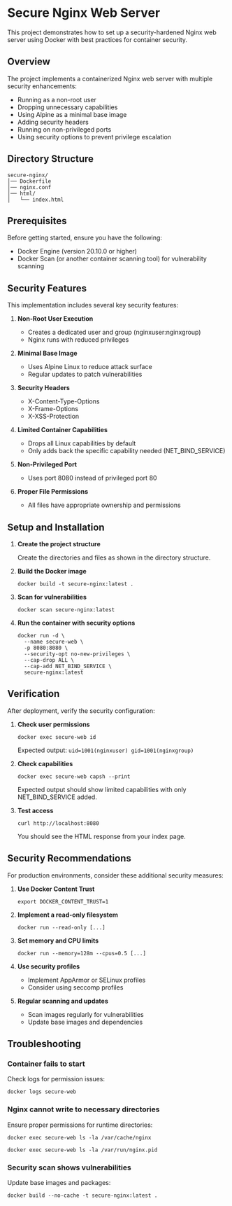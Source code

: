 # Secure Nginx Web Server

This project demonstrates how to set up a security-hardened Nginx web server using Docker with best practices for container security.

## Overview

The project implements a containerized Nginx web server with multiple security enhancements:

- Running as a non-root user
- Dropping unnecessary capabilities
- Using Alpine as a minimal base image
- Adding security headers
- Running on non-privileged ports
- Using security options to prevent privilege escalation

## Directory Structure

```
secure-nginx/
│── Dockerfile
│── nginx.conf
│── html/
│   └── index.html
```

## Prerequisites

Before getting started, ensure you have the following:

- Docker Engine (version 20.10.0 or higher)
- Docker Scan (or another container scanning tool) for vulnerability scanning

## Security Features

This implementation includes several key security features:

1. **Non-Root User Execution**
   - Creates a dedicated user and group (nginxuser:nginxgroup)
   - Nginx runs with reduced privileges

2. **Minimal Base Image**
   - Uses Alpine Linux to reduce attack surface
   - Regular updates to patch vulnerabilities

3. **Security Headers**
   - X-Content-Type-Options
   - X-Frame-Options
   - X-XSS-Protection

4. **Limited Container Capabilities**
   - Drops all Linux capabilities by default
   - Only adds back the specific capability needed (NET_BIND_SERVICE)

5. **Non-Privileged Port**
   - Uses port 8080 instead of privileged port 80

6. **Proper File Permissions**
   - All files have appropriate ownership and permissions

## Setup and Installation

1. **Create the project structure**

   Create the directories and files as shown in the directory structure.

2. **Build the Docker image**

   ```
   docker build -t secure-nginx:latest .
   ```

3. **Scan for vulnerabilities**

   ```
   docker scan secure-nginx:latest
   ```

4. **Run the container with security options**

   ```
   docker run -d \
     --name secure-web \
     -p 8080:8080 \
     --security-opt no-new-privileges \
     --cap-drop ALL \
     --cap-add NET_BIND_SERVICE \
     secure-nginx:latest
   ```

## Verification

After deployment, verify the security configuration:

1. **Check user permissions**

   ```
   docker exec secure-web id
   ```
   
   Expected output: `uid=1001(nginxuser) gid=1001(nginxgroup)`

2. **Check capabilities**

   ```
   docker exec secure-web capsh --print
   ```
   
   Expected output should show limited capabilities with only NET_BIND_SERVICE added.

3. **Test access**

   ```
   curl http://localhost:8080
   ```
   
   You should see the HTML response from your index page.

## Security Recommendations

For production environments, consider these additional security measures:

1. **Use Docker Content Trust**
   ```
   export DOCKER_CONTENT_TRUST=1
   ```

2. **Implement a read-only filesystem**
   ```
   docker run --read-only [...]
   ```

3. **Set memory and CPU limits**
   ```
   docker run --memory=128m --cpus=0.5 [...]
   ```

4. **Use security profiles**
   - Implement AppArmor or SELinux profiles
   - Consider using seccomp profiles

5. **Regular scanning and updates**
   - Scan images regularly for vulnerabilities
   - Update base images and dependencies

## Troubleshooting

### Container fails to start

Check logs for permission issues:
```
docker logs secure-web
```

### Nginx cannot write to necessary directories

Ensure proper permissions for runtime directories:
```
docker exec secure-web ls -la /var/cache/nginx
```

```
docker exec secure-web ls -la /var/run/nginx.pid
```

### Security scan shows vulnerabilities

Update base images and packages:
```
docker build --no-cache -t secure-nginx:latest .
```

